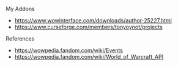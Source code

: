 My Addons
- https://www.wowinterface.com/downloads/author-25227.html
- https://www.curseforge.com/members/tonyoynot/projects


References
- https://wowpedia.fandom.com/wiki/Events
- https://wowpedia.fandom.com/wiki/World_of_Warcraft_API